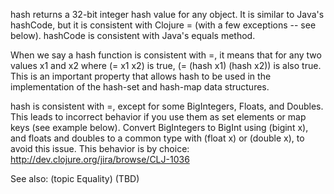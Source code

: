 hash returns a 32-bit integer hash value for any object.  It is
similar to Java's hashCode, but it is consistent with Clojure = (with
a few exceptions -- see below).  hashCode is consistent with Java's
equals method.

When we say a hash function is consistent with =, it means that for
any two values x1 and x2 where (= x1 x2) is true, (= (hash x1)
(hash x2)) is also true.  This is an important property that allows
hash to be used in the implementation of the hash-set and hash-map
data structures.

hash is consistent with =, except for some BigIntegers, Floats, and
Doubles.  This leads to incorrect behavior if you use them as set
elements or map keys (see example below).  Convert BigIntegers to
BigInt using (bigint x), and floats and doubles to a common type
with (float x) or (double x), to avoid this issue.  This behavior is
by choice: http://dev.clojure.org/jira/browse/CLJ-1036

See also: (topic Equality)  (TBD)

